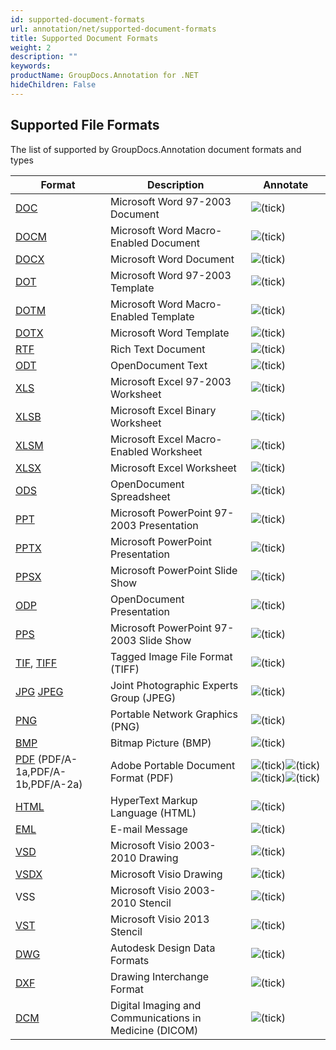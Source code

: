 ```yaml
---
id: supported-document-formats
url: annotation/net/supported-document-formats
title: Supported Document Formats
weight: 2
description: ""
keywords: 
productName: GroupDocs.Annotation for .NET
hideChildren: False
---
```

## Supported File Formats

The list of supported by GroupDocs.Annotation document formats and types

| Format | Description | Annotate |
| --- | --- | --- |
| [DOC](https://wiki.fileformat.com/word-processing/doc/) | Microsoft Word 97-2003 Document | ![(tick)](annotation/net/images/check.png) |
| [DOCM](https://wiki.fileformat.com/word-processing/docm/) | Microsoft Word Macro-Enabled Document | ![(tick)](annotation/net/images/check.png) |
| [DOCX](https://wiki.fileformat.com/word-processing/docx/) | Microsoft Word Document | ![(tick)](annotation/net/images/check.png) |
| [DOT](https://wiki.fileformat.com/word-processing/dot/) | Microsoft Word 97-2003 Template | ![(tick)](annotation/net/images/check.png) |
| [DOTM](https://wiki.fileformat.com/word-processing/dotm/) | Microsoft Word Macro-Enabled Template | ![(tick)](annotation/net/images/check.png) |
| [DOTX](https://wiki.fileformat.com/word-processing/dotx/) | Microsoft Word Template | ![(tick)](annotation/net/images/check.png) |
| [RTF](https://wiki.fileformat.com/word-processing/rtf/) | Rich Text Document | ![(tick)](annotation/net/images/check.png) |
| [ODT](https://wiki.fileformat.com/word-processing/odt/) | OpenDocument Text | ![(tick)](annotation/net/images/check.png) |
| [XLS](https://wiki.fileformat.com/spreadsheet/xls/) | Microsoft Excel 97-2003 Worksheet | ![(tick)](annotation/net/images/check.png) |
| [XLSB](https://wiki.fileformat.com/spreadsheet/xlsb/) | Microsoft Excel Binary Worksheet | ![(tick)](annotation/net/images/check.png) |
| [XLSM](https://wiki.fileformat.com/spreadsheet/xlsm/) | Microsoft Excel Macro-Enabled Worksheet | ![(tick)](annotation/net/images/check.png) |
| [XLSX](https://wiki.fileformat.com/spreadsheet/xlsx/) | Microsoft Excel Worksheet | ![(tick)](annotation/net/images/check.png) |
| [ODS](https://wiki.fileformat.com/spreadsheet/ods/) | OpenDocument Spreadsheet | ![(tick)](annotation/net/images/check.png) |
| [PPT](https://wiki.fileformat.com/presentation/ppt/) | Microsoft PowerPoint 97-2003 Presentation | ![(tick)](annotation/net/images/check.png) |
| [PPTX](https://wiki.fileformat.com/presentation/pptx/) | Microsoft PowerPoint Presentation | ![(tick)](annotation/net/images/check.png) |
| [PPSX](https://wiki.fileformat.com/presentation/ppsx/) | Microsoft PowerPoint Slide Show | ![(tick)](annotation/net/images/check.png) |
| [ODP](https://wiki.fileformat.com/presentation/odp/) | OpenDocument Presentation | ![(tick)](annotation/net/images/check.png) |
| [PPS](https://wiki.fileformat.com/presentation/pps/) | Microsoft PowerPoint 97-2003 Slide Show | ![(tick)](annotation/net/images/check.png) |
| [TIF](https://wiki.fileformat.com/image/tiff/), [TIFF](https://wiki.fileformat.com/image/tiff/) | Tagged Image File Format (TIFF) | ![(tick)](annotation/net/images/check.png) |
| [JPG](https://wiki.fileformat.com/image/jpeg) [JPEG](https://wiki.fileformat.com/image/jpeg)   | Joint Photographic Experts Group (JPEG) | ![(tick)](annotation/net/images/check.png) |
| [PNG](https://wiki.fileformat.com/image/png/) | Portable Network Graphics (PNG) | ![(tick)](annotation/net/images/check.png) |
| [BMP](https://wiki.fileformat.com/image/bmp/) | Bitmap Picture (BMP) | ![(tick)](annotation/net/images/check.png) |
| [PDF](https://wiki.fileformat.com/view/pdf/) (PDF/A-1a,PDF/A-1b,PDF/A-2a) | Adobe Portable Document Format (PDF) | ![(tick)](annotation/net/images/check.png)![(tick)](annotation/net/images/check.png)![(tick)](annotation/net/images/check.png)![(tick)](annotation/net/images/check.png) |
| [HTML](https://wiki.fileformat.com/web/html/) | HyperText Markup Language (HTML) | ![(tick)](annotation/net/images/check.png) |
| [EML](https://wiki.fileformat.com/email/eml/) | E-mail Message | ![(tick)](annotation/net/images/check.png) |
| [VSD](https://wiki.fileformat.com/image/vsd/) | Microsoft Visio 2003-2010 Drawing | ![(tick)](annotation/net/images/check.png) |
| [VSDX](https://wiki.fileformat.com/image/vsdx/) | Microsoft Visio Drawing | ![(tick)](annotation/net/images/check.png) |
| VSS | Microsoft Visio 2003-2010 Stencil | ![(tick)](annotation/net/images/check.png) |
| [VST](https://wiki.fileformat.com/image/vst/) | Microsoft Visio 2013 Stencil | ![(tick)](annotation/net/images/check.png) |
| [DWG](https://wiki.fileformat.com/cad/dwg/) | Autodesk Design Data Formats | ![(tick)](annotation/net/images/check.png) |
| [DXF](https://wiki.fileformat.com/cad/dxf/) | Drawing Interchange Format | ![(tick)](annotation/net/images/check.png) |
| [DCM](https://wiki.fileformat.com/image/dcm/) | Digital Imaging and Communications in Medicine (DICOM) | ![(tick)](annotation/net/images/check.png) |
